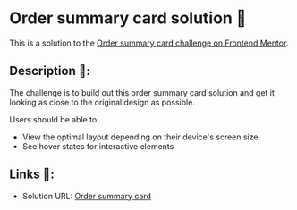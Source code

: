 # Order summary card solution 🛒

This is a solution to the [Order summary card challenge on Frontend Mentor](https://www.frontendmentor.io/challenges/order-summary-component-QlPmajDUj).

## Description 📝:

The challenge is to build out this order summary card solution and get it looking as close to the original design as possible.

Users should be able to:

- View the optimal layout depending on their device's screen size
- See hover states for interactive elements

## Links 🔗:

- Solution URL: [Order summary card](https://gifted-heyrovsky-f4f1aa.netlify.app/)
